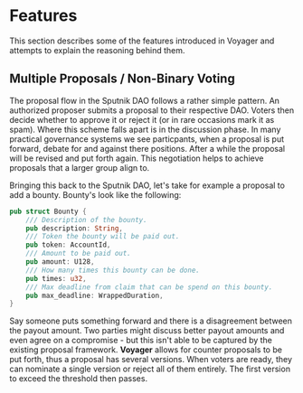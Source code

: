 # Features

This section describes some of the features introduced in Voyager and attempts to explain the reasoning behind them.

## Multiple Proposals / Non-Binary Voting

The proposal flow in the Sputnik DAO follows a rather simple pattern. An authorized proposer submits a proposal to their respective DAO. Voters then decide whether to approve it or reject it (or in rare occasions mark it as spam). Where this scheme falls apart is in the discussion phase. In many practical governance systems we see particpants, when a proposal is put forward, debate for and against there positions. After a while the proposal will be revised and put forth again. This negotiation helps to achieve proposals that a larger group align to.

Bringing this back to the Sputnik DAO, let's take for example a proposal to add a bounty. Bounty's look like the following:

```rust
pub struct Bounty {
    /// Description of the bounty.
    pub description: String,
    /// Token the bounty will be paid out.
    pub token: AccountId,
    /// Amount to be paid out.
    pub amount: U128,
    /// How many times this bounty can be done.
    pub times: u32,
    /// Max deadline from claim that can be spend on this bounty.
    pub max_deadline: WrappedDuration,
}
```

Say someone puts something forward and there is a disagreement between the payout amount. Two parties might discuss better payout amounts and even agree on a compromise - but this isn't able to be captured by the existing proposal framework. **Voyager** allows for counter proposals to be put forth, thus a proposal has several versions. When voters are ready, they can nominate a single version or reject all of them entirely. The first version to exceed the threshold then passes. 